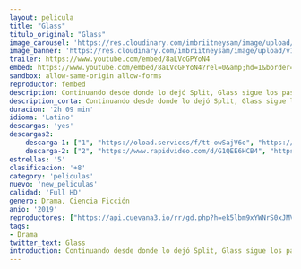 ```yaml
---
layout: pelicula
title: "Glass"
titulo_original: "Glass"
image_carousel: 'https://res.cloudinary.com/imbriitneysam/image/upload/v1555737066/glass-min.jpg'
image_banner: 'https://res.cloudinary.com/imbriitneysam/image/upload/v1555737068/glass_banner-min.jpg'
trailer: https://www.youtube.com/embed/8aLVcGPYoN4
embed: https://www.youtube.com/embed/8aLVcGPYoN4?rel=0&amp;hd=1&border=0&wmode=opaque&enablejsapi=1&modestbranding=1&controls=1&showinfo=1
sandbox: allow-same-origin allow-forms
reproductor: fembed
description: Continuando desde donde lo dejó Split, Glass sigue los pasos de David Dunn (Bruce Willis) mientras busca a la figura superhumana de La Bestia en una serie de encuentros puntuales. En la sombra, Elijah Price (Samuel L. Jackson) parece emerger como una figura clave que conoce los secretos de ambos. Secuela de “El protegido” y “Split” de M. Night Shyamalan.
description_corta: Continuando desde donde lo dejó Split, Glass sigue los pasos de David Dunn (Bruce Willis) mientras busca a la figura superhumana de La Bestia en una serie de encuentros puntuales. En la sombra, Elijah Price (Samuel L. Jackson) parece...
duracion: '2h 09 min'
idioma: 'Latino'
descargas: 'yes'
descargas2:
    descarga-1: ["1", "https://oload.services/f/tt-owSajV6o", "https://www.google.com/s2/favicons?domain=openload.co","OpenLoad","https://res.cloudinary.com/imbriitneysam/image/upload/v1541473684/mexico.png", "Latino", "Full HD"]
    descarga-2: ["2", "https://www.rapidvideo.com/d/G1QEE6HCB4", "https://www.google.com/s2/favicons?domain=www.rapidvideo.com","RapidVideo","https://res.cloudinary.com/imbriitneysam/image/upload/v1541473684/mexico.png", "Latino", "Full HD"]
estrellas: '5'
clasificacion: '+8'
category: 'peliculas'
nuevo: 'new_peliculas'
calidad: 'Full HD'
genero: Drama, Ciencia Ficción
anio: '2019'
reproductores: ["https://api.cuevana3.io/rr/gd.php?h=ek5lbm9xYWNrS0xJMVp5b21KREk0dFBLbjVkaHhkRGdrOG1jbnBpUnhhS1ZxbiticmFqSDZaeVVlWXFaemJyc3F0YUVsbmVXMTkzRnVhZVZpc0dUMmRHU3FadVkyUT09"]
tags:
- Drama
twitter_text: Glass
introduction: Continuando desde donde lo dejó Split, Glass sigue los pasos de David Dunn (Bruce Willis) mientras busca a la figura superhumana de La Bestia en una serie de encuentros puntuales. En la sombra, Elijah Price (Samuel L. Jackson) parece..
---
```



 







